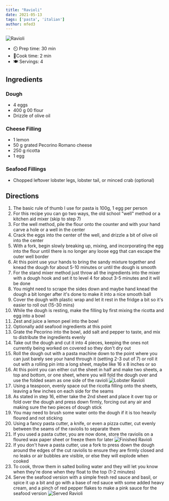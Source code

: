 ```yaml
---
title: "Ravioli"
date: 2021-05-13
tags: ['pasta', 'italian']
author: mfed3
---
```


![Ravioli](/cooking/pix/ravioli-01.webp)

- ⏲️ Prep time: 30 min
- 🍳Cook time: 2 min
- 🍽️ Servings: 4

## Ingredients

### Dough

- 4 eggs
- 400 g 00 flour
- Drizzle of olive oil

### Cheese Filling

- 1 lemon
- 50 g grated Pecorino Romano cheese
- 250 g ricotta
- 1 egg

### Seafood Fillings
- Chopped leftover lobster legs, lobster tail, or minced crab (optional)

## Directions

1. The basic rule of thumb I use for pasta is 100g, 1 egg per person
2. For this recipe you can go two ways, the old school "well" method or a kitchen aid mixer (skip to step 7)
3. For the well method, pile the flour onto the counter and with your hand carve a hole or a well in the center
4. Crack the eggs into the center of the well, and drizzle a bit of olive oil into the center
5. With a fork, begin slowly breaking up, mixing, and incorporating the egg into the flour until there is no longer any loose egg that can escape the outer well border
6. At this point use your hands to bring the sandy mixture together and knead the dough for about 5-10 minutes or until the dough is smooth
7. For the stand mixer method just throw all the ingredients into the mixer with a dough hook and set it to level 4 for about 3-5 minutes and it will be done
8. You might need to scrape the sides down and maybe hand knead the dough a bit longer after it's done to make it into a nice smooth ball
9. Cover the dough with plastic wrap and let it rest in the fridge a bit so it's easier to roll out (15-30 mins)
10. While the dough is resting, make the filling by first mixing the  ricotta and egg into a bowl
11. Zest and juice a lemon peel into the bowl
12. Optionally add seafood ingredients at this point
13. Grate the Pecorino into the bowl, add salt and pepper to taste, and mix to distribute the ingredients evenly
14. Take out the dough and cut it into 4 pieces, keeping the ones not currently being worked on covered so they don't dry out
15. Roll the dough out with a pasta machine down to the point where you can just barely see your hand through it (setting 2-3 out of 7) or roll it out with a rolling pin into a long sheet, maybe like 16 x 8 inches or so
16. At this point you can either cut the sheet in half and make two sheets, a top and bottom, or one sheet, where you will fold the dough over and use the folded seam as one side of the ravioli
![Lobster Ravioli](/cooking/pix/ravioli-02.webp)
17. Using a teaspoon, evenly space out the ricotta filling onto the sheets, leaving a few inches on each side for the seams
18. As stated in step 16, either take the 2nd sheet and place it over top or fold over the dough and press down firmly, forcing out any air and making sure the two pieces of dough stick
19. You may need to brush some water onto the dough if it is too heavily floured and not sticking
20. Using a fancy pasta cutter, a knife, or even a pizza cutter, cut evenly between the seams of the raviolis to separate them
21. If you used a pasta cutter, you are now done, store the raviolis on a floured wax paper sheet or freeze them for later
![Finished Ravioli](/cooking/pix/ravioli-03.webp)
22. If you don't have a pasta cutter, use a fork to press down the dough around the edges of the cut raviolis to ensure they are firmly closed and no leaks or air bubbles are visible, or else they will explode when cooked
23. To cook, throw them in salted boiling water and they will let you know when they're done when they float to the top (1-2 minutes)
24. Serve the seafood version with a simple fresh red sauce and basil, or spice it up a bit and go with a base of red sauce with some added heavy cream, and a pinch of red pepper flakes to make a pink sauce for the seafood version
![Served Ravioli](/cooking/pix/ravioli-04.webp)
